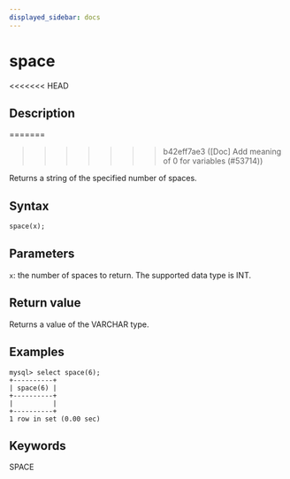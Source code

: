 ```yaml
---
displayed_sidebar: docs
---
```


# space

<<<<<<< HEAD
## Description
=======

>>>>>>> b42eff7ae3 ([Doc] Add meaning of 0 for variables (#53714))

Returns a string of the specified number of spaces.

## Syntax

```Haskell
space(x);
```

## Parameters

`x`: the number of spaces to return. The supported data type is INT.

## Return value

Returns a value of the VARCHAR type.

## Examples

```Plain Text
mysql> select space(6);
+----------+
| space(6) |
+----------+
|          |
+----------+
1 row in set (0.00 sec)
```

## Keywords

SPACE

